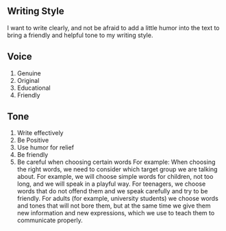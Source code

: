 ## Writing Style

I want to write clearly, and not be afraid to add a little humor into the text to bring a friendly and helpful tone to my writing style.

## Voice

1. Genuine
2. Original
3. Educational
4. Friendly

## Tone

1. Write effectively
2. Be Positive
3. Use humor for relief
4. Be friendly
5. Be careful when choosing certain words
For example:
When choosing the right words, we need to consider which target group we are talking about. 
For example, we will choose simple words for children, not too long, and we will speak in a playful way. 
For teenagers, we choose words that do not offend them and we speak carefully and try to be friendly. 
For adults (for example, university students) we choose words and tones that will not bore them, but at the same time we give them new information and new expressions, which we use to teach them to communicate properly.
